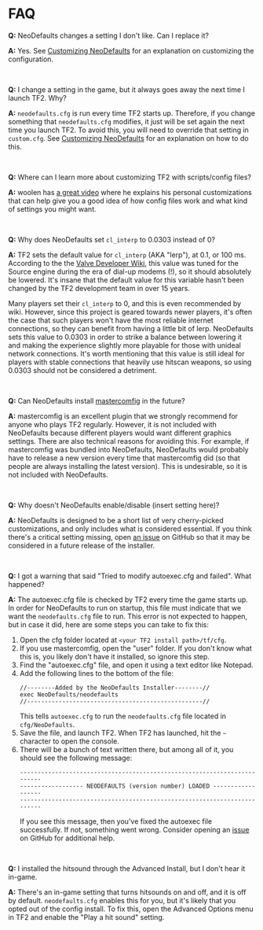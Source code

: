 # FAQ

**Q:** NeoDefaults changes a setting I don't like. Can I replace it?

**A:** Yes. See
[Customizing NeoDefaults](More-Info.md/#customizing-neodefaults) for an explanation on customizing
the configuration.

&nbsp;

**Q:** I change a setting in the game, but it always goes away the next time I launch TF2. Why?

**A:** `neodefaults.cfg` is run every time TF2 starts up. Therefore, if you change something that
`neodefaults.cfg` modifies, it just will be set again the next time you launch TF2. To avoid this,
you will need to override that setting in `custom.cfg`. See 
[Customizing NeoDefaults](More-Info.md/#customizing-neodefaults) for an explanation on how to do
this.

&nbsp;

**Q:** Where can I learn more about customizing TF2 with scripts/config files?

**A:** woolen has [a great video](https://youtu.be/cRGW4a1K_Io) where he explains his personal
customizations that can help give you a good idea of how config files work and what kind of settings
you might want.

&nbsp;

**Q:** Why does NeoDefaults set `cl_interp` to 0.0303 instead of 0?

**A:** TF2 sets the default value for `cl_interp` (AKA "lerp"), at 0.1, or 100 ms. According to the
the [Valve Developer Wiki](https://developer.valvesoftware.com/wiki/Interpolation), this value was
tuned for the Source engine during the era of dial-up modems (!), so it should absolutely be
lowered. It's insane that the default value for this variable hasn't been changed by the TF2
development team in over 15 years.

Many players set their `cl_interp` to 0, and this is even recommended by wiki. However, since this
project is geared towards newer players, it's often the case that such players won't have the most
reliable internet connections, so they can benefit from having a little bit of lerp. NeoDefaults
sets this value to 0.0303 in order to strike a balance between lowering it and making the experience
slightly more playable for those with unideal network connections. It's worth mentioning that this
value is still ideal for players with stable connections that heavily use hitscan weapons, so using
0.0303 should not be considered a detriment.

&nbsp;

**Q:** Can NeoDefaults install [mastercomfig](https://mastercomfig.com/) in the future?

**A:** mastercomfig is an excellent plugin that we strongly recommend for anyone who plays TF2
regularly. However, it is not included with NeoDefaults because different players would want
different graphics settings. There are also technical reasons for avoiding this. For example, if
mastercomfig was bundled into NeoDefaults, NeoDefaults would probably have to release a new version
every time that mastercomfig did (so that people are always installing the latest version). This
is undesirable, so it is not included with NeoDefaults.

&nbsp;

**Q:** Why doesn't NeoDefaults enable/disable (insert setting here)?

**A:** NeoDefaults is designed to be a short list of very cherry-picked customizations, and only
includes what is considered essential. If you think there's a critical setting missing, open [an
issue](https://github.com/kqarryzada/TF2-NeoDefaults/issues) on GitHub so that it may be considered
in a future release of the installer.

&nbsp;

**Q:** I got a warning that said "Tried to modify autoexec.cfg and failed". What happened?

**A:** The autoexec.cfg file is checked by TF2 every time the game starts up. In order for
NeoDefaults to run on startup, this file must indicate that we want the `neodefaults.cfg` file to
run. This error is not expected to happen, but in case it did, here are some steps you can take to
fix this:

1. Open the cfg folder located at `<your TF2 install path>/tf/cfg`.
1. If you use mastercomfig, open the "user" folder. If you don't know what this is, you likely don't
have it installed, so ignore this step.
1. Find the "autoexec.cfg" file, and open it using a text editor like Notepad.
1. Add the following lines to the bottom of the file:
    ```
    //--------Added by the NeoDefaults Installer--------//
    exec NeoDefaults/neodefaults
    //--------------------------------------------------//
    ```
    This tells `autoexec.cfg` to run the `neodefaults.cfg` file located in `cfg/NeoDefaults`.
1. Save the file, and launch TF2. When TF2 has launched, hit the `~` character to open the
console.
1. There will be a bunch of text written there, but among all of it, you should see the following
    message:
    ```
    -------------------------------------------------------------------------
    ------------------ NEODEFAULTS (version number) LOADED ------------------
    -------------------------------------------------------------------------
    ```
    If you see this message, then you've fixed the autoexec file successfully. If not, something
    went wrong. Consider opening an [issue](https://github.com/kqarryzada/TF2-NeoDefaults/issues)
     on GitHub for additional help.


&nbsp;

**Q:** I installed the hitsound through the Advanced Install, but I don't hear it in-game.

**A:** There's an in-game setting that turns hitsounds on and off, and it is off by default.
`neodefaults.cfg` enables this for you, but it's likely that you opted out of the config install.
To fix this, open the Advanced Options menu in TF2 and enable the "Play a hit sound" setting.
